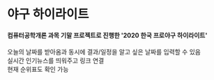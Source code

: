 # 야구 하이라이트
#### 컴퓨터공학개론 과목 기말 프로젝트로 진행한 '2020 한국 프로야구 하이라이트'


오늘의 날짜를 받아옴과 동시에 결과/일정을 알고 싶은 날짜를 입력할 수 있음  
실시간 인기뉴스를 띄워주고 링크 연결  
현재 순위표도 확인 가능  
